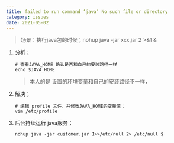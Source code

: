 ```yaml
---
title: failed to run command ‘java’ No such file or directory
category: issues
date: 2021-05-02
---
```


> 场景：执行java包的时候；nohup java -jar xxx.jar 2 >&1 &

1. 分析；

   ```shell
   # 查看JAVA_HOME 确认是否和自己的安装路径一样
   echo $JAVA_HOME
   ```

   > 本人的是 设置的环境变量和自己的安装路径不一样，

2. 解决；

   ```shell
   # 编辑 profile 文件，并修改JAVA_HOME的变量值；
   vim /etc/profile
   ```

3. 后台持续运行 java服务；

   ```shell
   nohup java -jar customer.jar 1>>/etc/null 2> /etc/null $
   ```

   

